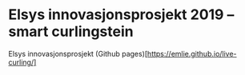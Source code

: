 # Elsys innovasjonsprosjekt 2019 – smart curlingstein
Elsys innovasjonsprosjekt
(Github pages)[https://emlie.github.io/live-curling/]
